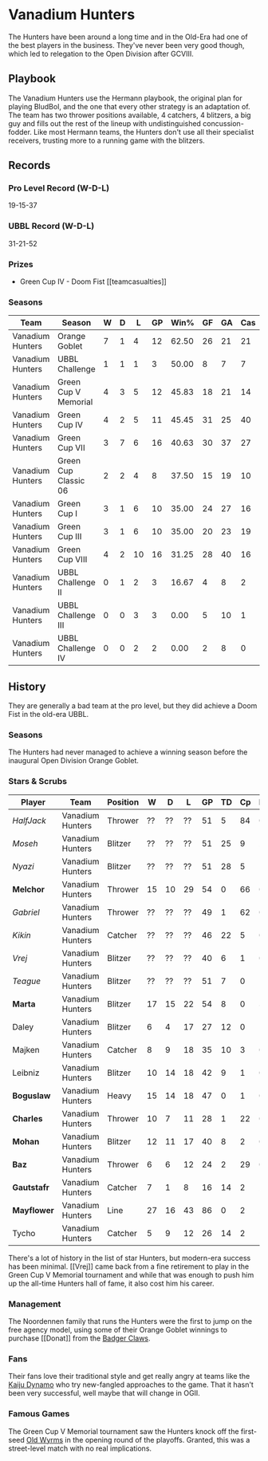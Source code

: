 # Vanadium Hunters

The Hunters have been around a long time and in the Old-Era had one of the best players in the business. They've never been very good though, which led to relegation to the Open Division after GCVIII.

## Playbook

The Vanadium Hunters use the Hermann playbook, the original plan for playing BludBol, and the one that every other strategy is an adaptation of. The team has two thrower positions available, 4 catchers, 4 blitzers, a big guy and fills out the rest of the lineup with undistinguished concussion-fodder. Like most Hermann teams, the Hunters don't use all their specialist receivers, trusting more to a running game with the blitzers.

## Records

### Pro Level Record (W-D-L)

19-15-37

### UBBL Record (W-D-L)

31-21-52

### Prizes

* Green Cup IV - Doom Fist [[teamcasualties]]

### Seasons

| Team      | Season             | W  | D | L | GP | Win% | GF   | GA   | Cas  | CDif | FF   |
|-----------|--------------------|------|------|------|--------|---------|------|------|------|--------|------|
| Vanadium Hunters | Orange Goblet        |    7 |    1 |    4 |     12 |    62.50 |   26 |   21 |   21 |      6 |    4 |
| Vanadium Hunters | UBBL Challenge       |    1 |    1 |    1 |      3 |      50.00 |    8 |    7 |    7 |      2 |    0 |
| Vanadium Hunters | Green Cup V Memorial |    4 |    3 |    5 |     12 | 45.83 |   18 |   21 |   14 |     -4 |    2 |
| Vanadium Hunters | Green Cup IV         |    4 |    2 |    5 |     11 | 45.45 |   31 |   25 |   40 |     30 |   -1 |
| Vanadium Hunters | Green Cup VII        |    3 |    7 |    6 |     16 |  40.63 |   30 |   37 |   27 |      7 |    2 |
| Vanadium Hunters | Green Cup Classic 06 |    2 |    2 |    4 |      8 |    37.50 |   15 |   19 |   10 |     -3 |    1 |
| Vanadium Hunters | Green Cup I          |    3 |    1 |    6 |     10 |      35.00 |   24 |   27 |   16 |     -6 |    1 |
| Vanadium Hunters | Green Cup III        |    3 |    1 |    6 |     10 |      35.00 |   20 |   23 |   19 |      3 |   -1 |
| Vanadium Hunters | Green Cup VIII       |    4 |    2 |   10 |     16 |   31.25 |   28 |   40 |   16 |    -13 |   -1 |
| Vanadium Hunters | UBBL Challenge II    |    0 |    1 |    2 |      3 | 16.67 |    4 |    8 |    2 |     -6 |   -1 |
| Vanadium Hunters | UBBL Challenge III   |    0 |    0 |    3 |      3 |       0.00 |    5 |   10 |    1 |     -1 |   -2 |
| Vanadium Hunters | UBBL Challenge IV    |    0 |    0 |    2 |      2 |       0.00 |    2 |    8 |    0 |     -2 |   -1 |

## History

They are generally a bad team at the pro level, but they did achieve a Doom Fist in the old-era UBBL. 

### Seasons

The Hunters had never managed to achieve a winning season before the inaugural Open Division Orange Goblet.

### Stars & Scrubs

| Player           | Team        | Position      | W  | D | L | GP   | TD   | Cp | Int | BH   | SI   | Ki   | MVP  | SPP  |
|------------------|-------------|---------------|----|---|---|------|------|----|-----|------|------|------|------|------|
| *HalfJack* | Vanadium Hunters | Thrower |  ?? | ?? | ?? | 51 | 5 | 84 | 0 | 1 | 1 | 0 | 5 | 128 |
| *Moseh* | Vanadium Hunters | Blitzer |  ?? | ?? | ?? | 51 | 25 | 9 | 2 | 6 | 1 | 0 | 4 | 122 |
| *Nyazi* | Vanadium Hunters | Blitzer | ?? | ?? | ?? | 51 | 28 | 5 | 1 | 7 | 3 | 0 | 2 | 121 |
| **Melchor**   | Vanadium Hunters | Thrower  |   15 |   10 |   29 |   54 |    0 |   66 |    0 |    2 |    0 |    0 |    7 |  105 |
| *Gabriel* | Vanadium Hunters | Thrower | ?? | ?? | ?? | 49 | 1 | 62 | 0 | 1 | 1 | 0 | 6 | 99 |
| *Kikin* | Vanadium Hunters | Catcher |  ?? | ?? | ?? | 46 | 22 | 5 | 0 | 0 | 0 | 5 | 98 |
| *Vrej* | Vanadium Hunters | Blitzer | ?? | ?? | ?? | 40 | 6 | 1 | 0 | 10 | 11 | 1 | 6 | 93 |
| *Teague* | Vanadium Hunters | Blitzer |  ?? | ?? | ?? | 51 | 7 | 0 | 1 | 7 | 5 | 5 | 6 | 87 |
| **Marta**     | Vanadium Hunters | Blitzer  |   17 |   15 |   22 |   54 |    8 |    0 |    3 |   11 |    7 |    2 |    2 |   80 |
| Daley    | Vanadium Hunters | Blitzer  |    6 |    4 |   17 |   27 |   12 |    0 |    1 |    2 |    1 |    1 |    3 |   61 |
| Majken   | Vanadium Hunters | Catcher  |    8 |    9 |   18 |   35 |   10 |    3 |    0 |    0 |    0 |    0 |    5 |   58 |
| Leibniz  | Vanadium Hunters | Blitzer  |   10 |   14 |   18 |   42 |    9 |    1 |    0 |    2 |    2 |    1 |    4 |   58 |
| **Boguslaw**  | Vanadium Hunters | Heavy     |   15 |   14 |   18 |   47 |    0 |    1 |    0 |   16 |    6 |    0 |    2 |   55 |
| **Charles**   | Vanadium Hunters | Thrower  |   10 |    7 |   11 |   28 |    1 |   22 |    0 |    1 |    2 |    0 |    4 |   51 |
| **Mohan**     | Vanadium Hunters | Blitzer  |   12 |   11 |   17 |   40 |    8 |    2 |    0 |    4 |    1 |    0 |    3 |   51 |
| **Baz**       | Vanadium Hunters | Thrower  |    6 |    6 |   12 |   24 |    2 |   29 |    0 |    2 |    0 |    0 |    2 |   49 |
| **Gautstafr** | Vanadium Hunters | Catcher  |    7 |    1 |    8 |   16 |   14 |    2 |    2 |    0 |    0 |    0 |    0 |   48 |
| **Mayflower** | Vanadium Hunters | Line  |   27 |   16 |   43 |   86 |    0 |    2 |    2 |    5 |    0 |    1 |    6 |   48 |
| Tycho    | Vanadium Hunters | Catcher  |    5 |    9 |   12 |   26 |   14 |    2 |    1 |    0 |    0 |    0 |    0 |   46 |

There's a lot of history in the list of star Hunters, but modern-era success has been minimal. [[Vrej]] came back from a fine retirement to play in the Green Cup V Memorial tournament and while that was enough to push him up the all-time Hunters hall of fame, it also cost him his career.

### Management

The Noordennen family that runs the Hunters were the first to jump on the free agency model, using some of their Orange Goblet winnings to purchase [[Donat]] from the [Badger Claws](badgerclaws).

### Fans

Their fans love their traditional style and get really angry at teams like the [Kaiju Dynamo](kaijudynamo) who try new-fangled approaches to the game. That it hasn't been very successful, well maybe that will change in OGII.

### Famous Games

The Green Cup V Memorial tournament saw the Hunters knock off the first-seed [Old Wyrms](oldwyrms) in the opening round of the playoffs. Granted, this was a street-level match with no real implications.